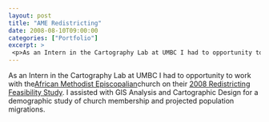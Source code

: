 ```yaml
---
layout: post
title: "AME Redistricting"
date: 2008-08-10T09:00:00
categories: ["Portfolio"]
excerpt: >
 <p>As an Intern in the Cartography Lab at UMBC I had to opportunity to work with the<a href='http://www.ame-church.com/'>African Methodist Episcopalian</a>church on their <a href='http://www.ame-church.com/news-and-events/pdfs/Redistricting-Feasibility-Study.pdf'>2008 Redistricting Feasibility Study</a>. I assisted with GIS Analysis and Cartographic Design for a demographic study of church membership and projected population migrations.</p>
---
```

<p>As an Intern in the Cartography Lab at UMBC I had to opportunity to work with the<a href='http://www.ame-church.com/'>African Methodist Episcopalian</a>church on their <a href='http://www.ame-church.com/news-and-events/pdfs/Redistricting-Feasibility-Study.pdf'>2008 Redistricting Feasibility Study</a>. I assisted with GIS Analysis and Cartographic Design for a demographic study of church membership and projected population migrations.</p>

